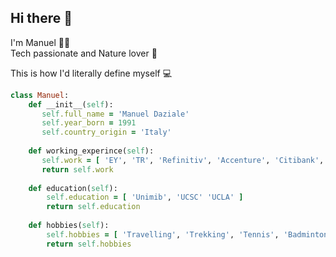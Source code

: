 <h2>Hi there 👋</h2>

<p>I'm Manuel 🧙‍♂️<br>Tech passionate and Nature lover 🌲 </p>


<p>This is how I'd literally define myself 💻 </p>

```ruby
class Manuel:
    def __init__(self):
       self.full_name = 'Manuel Daziale'
       self.year_born = 1991
       self.country_origin = 'Italy'
   
    def working_experince(self):
       self.work = [ 'EY', 'TR', 'Refinitiv', 'Accenture', 'Citibank', 'LSEG' ]
       return self.work
       
    def education(self):
        self.education = [ 'Unimib', 'UCSC' 'UCLA' ]
        return self.education
        
    def hobbies(self):
        self.hobbies = [ 'Travelling', 'Trekking', 'Tennis', 'Badminton...' ]
        return self.hobbies
 ```
